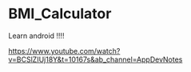 # BMI_Calculator


Learn android !!!!

https://www.youtube.com/watch?v=BCSlZIUj18Y&t=10167s&ab_channel=AppDevNotes
